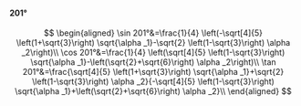 #### 201°

$$
\begin{aligned}
\sin 201°&=\frac{1}{4} \left(-\sqrt[4]{5} \left(1+\sqrt{3}\right) \sqrt{\alpha _1}-\sqrt{2} \left(1-\sqrt{3}\right) \alpha _2\right)\\
\cos 201°&=\frac{1}{4} \left(\sqrt[4]{5} \left(1-\sqrt{3}\right) \sqrt{\alpha _1}-\left(\sqrt{2}+\sqrt{6}\right) \alpha _2\right)\\
\tan 201°&=\frac{\sqrt[4]{5} \left(1+\sqrt{3}\right) \sqrt{\alpha _1}+\sqrt{2} \left(1-\sqrt{3}\right) \alpha _2}{-\sqrt[4]{5} \left(1-\sqrt{3}\right) \sqrt{\alpha
_1}+\left(\sqrt{2}+\sqrt{6}\right) \alpha _2}\\
\end{aligned}
$$

